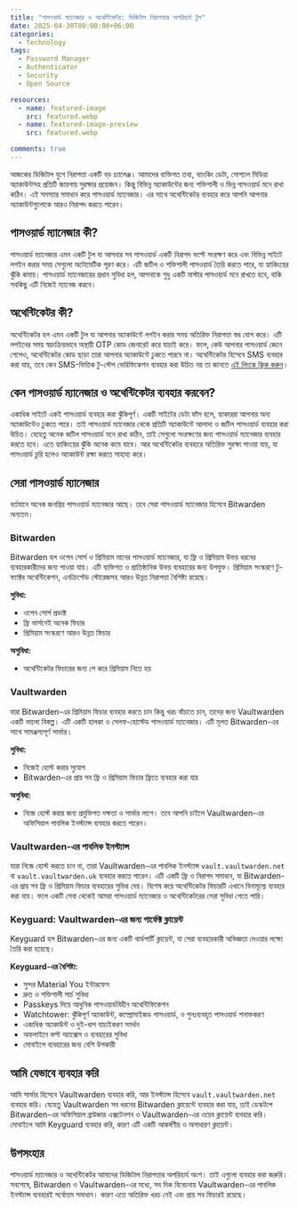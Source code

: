```yaml
---
title: "পাসওয়ার্ড ম্যানেজার ও অথেন্টিকেটর: ডিজিটাল নিরাপত্তার অপরিহার্য টুল"
date: 2025-04-30T00:00:00+06:00
categories:
  - Technology
tags:
  - Password Manager
  - Authenticator
  - Security
  - Open Source

resources:
  - name: featured-image
    src: featured.webp
  - name: featured-image-preview
    src: featured.webp

comments: true
---
```



আজকের ডিজিটাল যুগে নিরাপত্তা একটি বড় চ্যালেঞ্জ। আমাদের ব্যক্তিগত তথ্য, ব্যাংকিং ডেটা, সোশ্যাল মিডিয়া অ্যাকাউন্টসহ প্রতিটি জায়গায় সুরক্ষার প্রয়োজন। কিন্তু বিভিন্ন অ্যাকাউন্টের জন্য শক্তিশালী ও ভিন্ন পাসওয়ার্ড মনে রাখা কঠিন। এই সমস্যার সমাধান করে পাসওয়ার্ড ম্যানেজার। এর সাথে অথেন্টিকেটর ব্যবহার করে আপনি আপনার অ্যাকাউন্টগুলোকে আরও নিরাপদ করতে পারেন।

## পাসওয়ার্ড ম্যানেজার কী?

পাসওয়ার্ড ম্যানেজার এমন একটি টুল যা আপনার সব পাসওয়ার্ড একটি নিরাপদ ভল্টে সংরক্ষণ করে এবং বিভিন্ন সাইটে লগইন করার সময় সেগুলো অটোমেটিক পূরণ করে। এটি জটিল ও শক্তিশালী পাসওয়ার্ড তৈরি করতে পারে, যা হ্যাকিংয়ের ঝুঁকি কমায়। পাসওয়ার্ড ম্যানেজারের প্রধান সুবিধা হল, আপনাকে শুধু একটি মাস্টার পাসওয়ার্ড মনে রাখতে হবে, বাকি সবকিছু এটি নিজেই ম্যানেজ করবে।

## অথেন্টিকেটর কী?

অথেন্টিকেটর হল এমন একটি টুল যা আপনার অ্যাকাউন্টে লগইন করার সময় অতিরিক্ত নিরাপত্তা স্তর যোগ করে। এটি লগইনের সময় স্বয়ংক্রিয়ভাবে অস্থায়ী OTP কোড জেনারেট করে যাচাই করে। ফলে, কেউ আপনার পাসওয়ার্ড জেনে গেলেও, অথেন্টিকেটর কোড ছাড়া তারা আপনার অ্যাকাউন্টে ঢুকতে পারবে না। অথেন্টিকেটর হিসেবে SMS ব্যবহার করা যায়, তবে কেন SMS-ভিত্তিক টু-স্টেপ ভেরিফিকেশন ব্যবহার করা উচিত নয় তা জানতে [এই লিংকে ক্লিক করুন](https://telegra.ph/%E0%A6%B8%E0%A6%AE%E0%A7%9F-%E0%A6%A5%E0%A6%95%E0%A6%A4-%E0%A6%B8%E0%A6%AC%E0%A6%A7%E0%A6%A8-%E0%A6%B9%E0%A6%A8-%E0%A6%86%E0%A6%AA%E0%A6%A8%E0%A6%B0-%E0%A6%8F%E0%A6%95%E0%A6%89%E0%A6%A8%E0%A6%9F-%E0%A6%B9%E0%A6%AF%E0%A6%95-%E0%A6%B9%E0%A6%93%E0%A7%9F%E0%A6%B0-%E0%A6%B9%E0%A6%A4-%E0%A6%A5%E0%A6%95-%E0%A6%AC%E0%A6%9A%E0%A6%A8-05-15)।

## কেন পাসওয়ার্ড ম্যানেজার ও অথেন্টিকেটর ব্যবহার করবেন?

একাধিক সাইটে একই পাসওয়ার্ড ব্যবহার করা ঝুঁকিপূর্ণ। একটি সাইটের ডেটা ফাঁস হলে, হ্যাকাররা আপনার অন্য অ্যাকাউন্টেও ঢুকতে পারে। তাই পাসওয়ার্ড ম্যানেজার থেকে প্রতিটি অ্যাকাউন্টে আলাদা ও জটিল পাসওয়ার্ড ব্যবহার করা উচিত। যেহেতু অনেক জটিল পাসওয়ার্ড মনে রাখা কঠিন, তাই সেগুলো সংরক্ষণের জন্য পাসওয়ার্ড ম্যানেজার ব্যবহার করতে হবে। এতে হ্যাকিংয়ের ঝুঁকি অনেক কমে যাবে। আর অথেন্টিকেটর ব্যবহারে অতিরিক্ত সুরক্ষা পাওয়া যায়, যা পাসওয়ার্ড চুরি হলেও অ্যাকাউন্ট রক্ষা করতে সাহায্য করে।

## সেরা পাসওয়ার্ড ম্যানেজার

বর্তমানে অনেক জনপ্রিয় পাসওয়ার্ড ম্যানেজার আছে। তবে সেরা পাসওয়ার্ড ম্যানেজার হিসেবে Bitwarden অন্যতম।

### Bitwarden

Bitwarden হল ওপেন সোর্স ও প্রিমিয়াম মানের পাসওয়ার্ড ম্যানেজার, যা ফ্রি ও প্রিমিয়াম উভয় ধরনের ব্যবহারকারীদের জন্য পাওয়া যায়। এটি ব্যক্তিগত ও প্রাতিষ্ঠানিক উভয় ব্যবহারের জন্য উপযুক্ত। প্রিমিয়াম সংস্করণে টু-ফ্যাক্টর অথেন্টিকেশন, এনক্রিপ্টেড স্টোরেজসহ আরও উন্নত নিরাপত্তা বৈশিষ্ট্য রয়েছে।

**সুবিধা:**

- ওপেন সোর্স প্রডাক্ট
- ফ্রি ভার্সনেই অনেক ফিচার
- প্রিমিয়াম সংস্করণে আরও উন্নত ফিচার

**অসুবিধা:**

- অথেন্টিকেটর ফিচারের জন্য পে করে প্রিমিয়াম নিতে হয়

### Vaultwarden

যারা Bitwarden-এর প্রিমিয়াম ফিচার ব্যবহার করতে চান কিন্তু খরচ বাঁচাতে চান, তাদের জন্য Vaultwarden একটি ভালো বিকল্প। এটি একটি হালকা ও সেলফ-হোস্টেড পাসওয়ার্ড ম্যানেজার। এটি মূলত Bitwarden-এর সাথে সামঞ্জস্যপূর্ণ সার্ভার।

**সুবিধা:**

- নিজেই হোস্ট করার সুযোগ
- Bitwarden-এর প্রায় সব ফ্রি ও প্রিমিয়াম ফিচার ফ্রিতে ব্যবহার করা যায়

**অসুবিধা:**

- নিজে হোস্ট করার জন্য প্রযুক্তিগত দক্ষতা ও সার্ভার লাগে। তবে আপনি চাইলে Vaultwarden-এর অফিসিয়াল পাবলিক ইনস্ট্যান্স ব্যবহার করতে পারেন।

### Vaultwarden-এর পাবলিক ইনস্ট্যান্স

যারা নিজে হোস্ট করতে চান না, তারা Vaultwarden-এর পাবলিক ইনস্ট্যান্স `vault.vaultwarden.net` বা `vault.vaultwarden.uk` ব্যবহার করতে পারেন। এটি একটি ফ্রি ও নিরাপদ সমাধান, যা Bitwarden-এর প্রায় সব ফ্রি ও প্রিমিয়াম ফিচার ব্যবহারের সুবিধা দেয়। বিশেষ করে অথেন্টিকেটর ফিচারটি এখানে বিনামূল্যে ব্যবহার করা যায়। ফলে একটি সেবা থেকেই আমরা পাসওয়ার্ড ম্যানেজার ও অথেন্টিকেটরের সেরা সুবিধা পেতে পারি।

### Keyguard: Vaultwarden-এর জন্য পার্ফেক্ট ক্লায়েন্ট

Keyguard হল Bitwarden-এর জন্য একটি থার্ডপার্টি ক্লায়েন্ট, যা সেরা ব্যবহারকারী অভিজ্ঞতা দেওয়ার লক্ষ্যে তৈরি করা হয়েছে।

**Keyguard-এর বৈশিষ্ট্য:**

- সুন্দর Material You ইন্টারফেস
- দ্রুত ও শক্তিশালী সার্চ সুবিধা
- Passkeys দিয়ে আধুনিক পাসওয়ার্ডবিহীন অথেন্টিফিকেশন
- Watchtower: ঝুঁকিপূর্ণ অ্যাকাউন্ট, কম্প্রোমাইজড পাসওয়ার্ড, ও পুনঃব্যবহৃত পাসওয়ার্ড শনাক্তকরণ
- একাধিক অ্যাকাউন্ট ও দুই-ধাপ যাচাইকরণ সমর্থন
- অফলাইনে ভল্ট অ্যাক্সেস ও ব্যবহারের সুবিধা
- মোবাইলে ব্যবহারের জন্য বেশি উপকারী

## আমি যেভাবে ব্যবহার করি

আমি সার্ভার হিসেবে Vaultwarden ব্যবহার করি, আর ইনস্ট্যান্স হিসেবে `vault.vaultwarden.net` ব্যবহার করি। যেহেতু Vaultwarden সব ধরনের Bitwarden ক্লায়েন্টে ব্যবহার করা যায়, তাই ডেস্কটপে Bitwarden-এর অফিসিয়াল ব্রাউজার এক্সটেনশন ও Vaultwarden-এর ওয়েব ক্লায়েন্ট ব্যবহার করি। মোবাইলে আমি Keyguard ব্যবহার করি, কারণ এটি একটি আকর্ষণীয় ও অসাধারণ ক্লায়েন্ট।

## উপসংহার

পাসওয়ার্ড ম্যানেজার ও অথেন্টিকেটর আমাদের ডিজিটাল নিরাপত্তার অপরিহার্য অংশ। তাই এগুলো ব্যবহার করা জরুরি। সবশেষে, Bitwarden ও Vaultwarden-এর মধ্যে, সব দিক বিবেচনায় Vaultwarden-এর পাবলিক ইনস্ট্যান্স ব্যবহারই সর্বোত্তম সমাধান। কারণ এতে অতিরিক্ত খরচ নেই এবং প্রায় সব ফিচারই রয়েছে।
